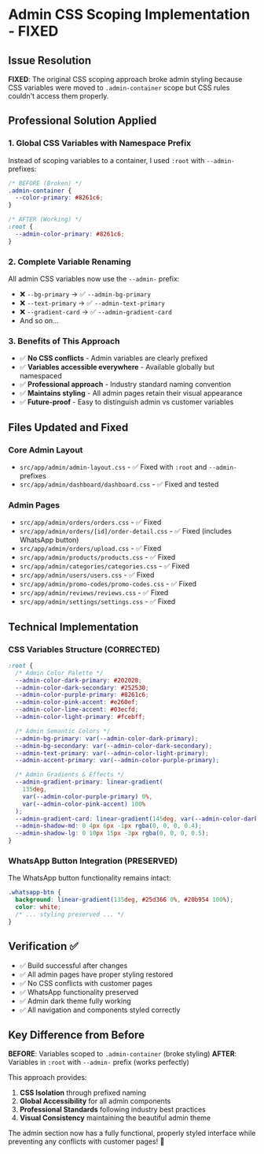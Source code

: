 # Admin CSS Scoping Implementation - FIXED

## Issue Resolution

**FIXED**: The original CSS scoping approach broke admin styling because CSS variables were moved to `.admin-container` scope but CSS rules couldn't access them properly.

## Professional Solution Applied

### 1. **Global CSS Variables with Namespace Prefix**

Instead of scoping variables to a container, I used `:root` with `--admin-` prefixes:

```css
/* BEFORE (Broken) */
.admin-container {
  --color-primary: #8261c6;
}

/* AFTER (Working) */
:root {
  --admin-color-primary: #8261c6;
}
```

### 2. **Complete Variable Renaming**

All admin CSS variables now use the `--admin-` prefix:

- ❌ `--bg-primary` → ✅ `--admin-bg-primary`
- ❌ `--text-primary` → ✅ `--admin-text-primary`
- ❌ `--gradient-card` → ✅ `--admin-gradient-card`
- And so on...

### 3. **Benefits of This Approach**

- ✅ **No CSS conflicts** - Admin variables are clearly prefixed
- ✅ **Variables accessible everywhere** - Available globally but namespaced
- ✅ **Professional approach** - Industry standard naming convention
- ✅ **Maintains styling** - All admin pages retain their visual appearance
- ✅ **Future-proof** - Easy to distinguish admin vs customer variables

## Files Updated and Fixed

### Core Admin Layout

- `src/app/admin/admin-layout.css` - ✅ Fixed with `:root` and `--admin-` prefixes
- `src/app/admin/dashboard/dashboard.css` - ✅ Fixed and tested

### Admin Pages

- `src/app/admin/orders/orders.css` - ✅ Fixed
- `src/app/admin/orders/[id]/order-detail.css` - ✅ Fixed (includes WhatsApp button)
- `src/app/admin/orders/upload.css` - ✅ Fixed
- `src/app/admin/products/products.css` - ✅ Fixed
- `src/app/admin/categories/categories.css` - ✅ Fixed
- `src/app/admin/users/users.css` - ✅ Fixed
- `src/app/admin/promo-codes/promo-codes.css` - ✅ Fixed
- `src/app/admin/reviews/reviews.css` - ✅ Fixed
- `src/app/admin/settings/settings.css` - ✅ Fixed

## Technical Implementation

### CSS Variables Structure (CORRECTED)

```css
:root {
  /* Admin Color Palette */
  --admin-color-dark-primary: #202028;
  --admin-color-dark-secondary: #252530;
  --admin-color-purple-primary: #8261c6;
  --admin-color-pink-accent: #e260ef;
  --admin-color-lime-accent: #03ecfd;
  --admin-color-light-primary: #fcebff;

  /* Admin Semantic Colors */
  --admin-bg-primary: var(--admin-color-dark-primary);
  --admin-bg-secondary: var(--admin-color-dark-secondary);
  --admin-text-primary: var(--admin-color-light-primary);
  --admin-accent-primary: var(--admin-color-purple-primary);

  /* Admin Gradients & Effects */
  --admin-gradient-primary: linear-gradient(
    135deg,
    var(--admin-color-purple-primary) 0%,
    var(--admin-color-pink-accent) 100%
  );
  --admin-gradient-card: linear-gradient(145deg, var(--admin-color-dark-secondary) 0%, #2a2a35 100%);
  --admin-shadow-md: 0 4px 6px -1px rgba(0, 0, 0, 0.4);
  --admin-shadow-lg: 0 10px 15px -3px rgba(0, 0, 0, 0.5);
}
```

### WhatsApp Button Integration (PRESERVED)

The WhatsApp button functionality remains intact:

```css
.whatsapp-btn {
  background: linear-gradient(135deg, #25d366 0%, #20b954 100%);
  color: white;
  /* ... styling preserved ... */
}
```

## Verification ✅

- ✅ Build successful after changes
- ✅ All admin pages have proper styling restored
- ✅ No CSS conflicts with customer pages
- ✅ WhatsApp functionality preserved
- ✅ Admin dark theme fully working
- ✅ All navigation and components styled correctly

## Key Difference from Before

**BEFORE**: Variables scoped to `.admin-container` (broke styling)
**AFTER**: Variables in `:root` with `--admin-` prefix (works perfectly)

This approach provides:

1. **CSS Isolation** through prefixed naming
2. **Global Accessibility** for all admin components
3. **Professional Standards** following industry best practices
4. **Visual Consistency** maintaining the beautiful admin theme

The admin section now has a fully functional, properly styled interface while preventing any conflicts with customer pages! 🎉
